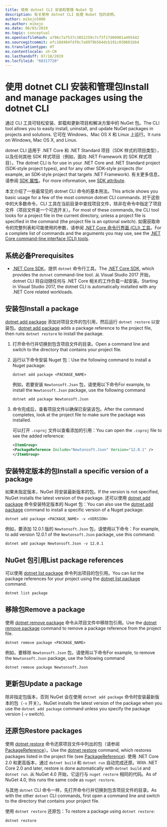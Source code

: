 ```yaml
---
title: 使用 dotnet CLI 安装和管理 NuGet 包
description: 有关使用 dotnet CLI 处理 NuGet 包的说明。
author: mikejo5000
ms.author: mikejo
ms.date: 06/03/2019
ms.topic: conceptual
ms.openlocfilehash: a796c7a7537c3052259c7cf3f17d60981a495442
ms.sourcegitcommit: efc18d484fdf0c7a8979b564dcb191c030601bb4
ms.translationtype: HT
ms.contentlocale: zh-CN
ms.lasthandoff: 07/18/2019
ms.locfileid: "68317720"
---
```

# <a name="install-and-manage-packages-using-the-dotnet-cli"></a><span data-ttu-id="87085-103">使用 dotnet CLI 安装和管理包</span><span class="sxs-lookup"><span data-stu-id="87085-103">Install and manage packages using the dotnet CLI</span></span>

<span data-ttu-id="87085-104">通过 CLI 工具可轻松安装、卸载和更新项目和解决方案中的 NuGet 包。</span><span class="sxs-lookup"><span data-stu-id="87085-104">The CLI tool allows you to easily install, uninstall, and update NuGet packages in projects and solutions.</span></span> <span data-ttu-id="87085-105">它可在 Windows、Mac OS X 和 Linux 上运行。</span><span class="sxs-lookup"><span data-stu-id="87085-105">It runs on Windows, Mac OS X, and Linux.</span></span>

<span data-ttu-id="87085-106">dotnet CLI 适用于 .NET Core 和 .NET Standard 项目（SDK 样式的项目类型），以及任何其他 SDK 样式项目（例如，面向 .NET Framework 的 SDK 样式项目）。</span><span class="sxs-lookup"><span data-stu-id="87085-106">The dotnet CLI is for use in your .NET Core and .NET Standard project (SDK-style project types), and for any other SDK-style projects (for example, an SDK-style project that targets .NET Framework).</span></span> <span data-ttu-id="87085-107">有关更多信息，请参阅 [SDK 属性](/dotnet/core/tools/csproj#additions)。</span><span class="sxs-lookup"><span data-stu-id="87085-107">For more information, see [SDK attribute](/dotnet/core/tools/csproj#additions).</span></span>

<span data-ttu-id="87085-108">本文介绍了一些最常见的 dotnet CLI 命令的基本用法。</span><span class="sxs-lookup"><span data-stu-id="87085-108">This article shows you basic usage for a few of the most common dotnet CLI commands.</span></span> <span data-ttu-id="87085-109">对于这些中的大多数命令，CLI 工具在当前目录中查找项目文件，除非在命令中指定了项目文件（项目文件是一个可选开关）。</span><span class="sxs-lookup"><span data-stu-id="87085-109">For most of these commands, the CLI tool looks for a project file in the current directory, unless a project file is specified in the command (the project file is an optional switch).</span></span> <span data-ttu-id="87085-110">如需获取命令的完整列表和可能使用的参数，请参阅 [.NET Core 命令行界面 (CLI) 工具](../reference/dotnet-commands.md)。</span><span class="sxs-lookup"><span data-stu-id="87085-110">For a complete list of commands and the arguments you may use, see the [.NET Core command-line interface (CLI) tools](../reference/dotnet-commands.md).</span></span>

## <a name="prerequisites"></a><span data-ttu-id="87085-111">系统必备</span><span class="sxs-lookup"><span data-stu-id="87085-111">Prerequisites</span></span>

- <span data-ttu-id="87085-112">[.NET Core SDK](https://www.microsoft.com/net/download/)，提供 `dotnet` 命令行工具。</span><span class="sxs-lookup"><span data-stu-id="87085-112">The [.NET Core SDK](https://www.microsoft.com/net/download/), which provides the `dotnet` command-line tool.</span></span> <span data-ttu-id="87085-113">从 Visual Studio 2017 开始，dotnet CLI 将自动随任何与 .NET Core 相关的工作负载一起安装。</span><span class="sxs-lookup"><span data-stu-id="87085-113">Starting in Visual Studio 2017, the dotnet CLI is automatically installed with any .NET Core related workloads.</span></span>

## <a name="install-a-package"></a><span data-ttu-id="87085-114">安装包</span><span class="sxs-lookup"><span data-stu-id="87085-114">Install a package</span></span>

<span data-ttu-id="87085-115">[dotnet add package](/dotnet/core/tools/dotnet-add-package?tabs=netcore2x) 添加对项目文件的包引用，然后运行 `dotnet restore` 以安装包。</span><span class="sxs-lookup"><span data-stu-id="87085-115">[dotnet add package](/dotnet/core/tools/dotnet-add-package?tabs=netcore2x) adds a package reference to the project file, then runs `dotnet restore` to install the package.</span></span>

1. <span data-ttu-id="87085-116">打开命令行并切换到包含项目文件的目录。</span><span class="sxs-lookup"><span data-stu-id="87085-116">Open a command line and switch to the directory that contains your project file.</span></span>

2. <span data-ttu-id="87085-117">运行以下命令安装 Nuget 包：</span><span class="sxs-lookup"><span data-stu-id="87085-117">Use the following command to install a Nuget package:</span></span>

    ```cli
    dotnet add package <PACKAGE_NAME>
    ```

    <span data-ttu-id="87085-118">例如，若要安装 `Newtonsoft.Json` 包，请使用以下命令</span><span class="sxs-lookup"><span data-stu-id="87085-118">For example, to install the `Newtonsoft.Json` package, use the following command</span></span>

    ```cli
    dotnet add package Newtonsoft.Json
    ```

3. <span data-ttu-id="87085-119">命令完成后，查看项目文件以确保已安装该包。</span><span class="sxs-lookup"><span data-stu-id="87085-119">After the command completes, look at the project file to make sure the package was installed.</span></span>

   <span data-ttu-id="87085-120">可以打开 `.csproj` 文件以查看添加的引用：</span><span class="sxs-lookup"><span data-stu-id="87085-120">You can open the `.csproj` file to see the added reference:</span></span>

    ```xml
   <ItemGroup>
    <PackageReference Include="Newtonsoft.Json" Version="12.0.1" />
   </ItemGroup>
    ```

## <a name="install-a-specific-version-of-a-package"></a><span data-ttu-id="87085-121">安装特定版本的包</span><span class="sxs-lookup"><span data-stu-id="87085-121">Install a specific version of a package</span></span>

<span data-ttu-id="87085-122">如果未指定版本，NuGet 将安装最新版本的包。</span><span class="sxs-lookup"><span data-stu-id="87085-122">If the version is not specified, NuGet installs the latest version of the package.</span></span> <span data-ttu-id="87085-123">还可以使用 [dotnet add package](/dotnet/core/tools/dotnet-add-package?tabs=netcore2x) 命令安装特定版本的 Nuget 包：</span><span class="sxs-lookup"><span data-stu-id="87085-123">You can also use the [dotnet add package](/dotnet/core/tools/dotnet-add-package?tabs=netcore2x) command to install a specific version of a Nuget package:</span></span>

```cli
dotnet add package <PACKAGE_NAME> -v <VERSION>
```

<span data-ttu-id="87085-124">例如，要添加 12.0.1 版的 `Newtonsoft.Json` 包，请使用以下命令：</span><span class="sxs-lookup"><span data-stu-id="87085-124">For example, to add version 12.0.1 of the `Newtonsoft.Json` package, use this command:</span></span>

```cli
dotnet add package Newtonsoft.Json -v 12.0.1
```

## <a name="list-package-references"></a><span data-ttu-id="87085-125">NuGet 包引用</span><span class="sxs-lookup"><span data-stu-id="87085-125">List package references</span></span>

<span data-ttu-id="87085-126">可以使用 [dotnet list package](/dotnet/core/tools/dotnet-list-package?tabs=netcore2x) 命令列出项目的包引用。</span><span class="sxs-lookup"><span data-stu-id="87085-126">You can list the package references for your project using the [dotnet list package](/dotnet/core/tools/dotnet-list-package?tabs=netcore2x) command.</span></span>

```cli
dotnet list package
```

## <a name="remove-a-package"></a><span data-ttu-id="87085-127">移除包</span><span class="sxs-lookup"><span data-stu-id="87085-127">Remove a package</span></span>

<span data-ttu-id="87085-128">使用 [dotnet remove package](/dotnet/core/tools/dotnet-remove-package?tabs=netcore2x) 命令从项目文件中移除包引用。</span><span class="sxs-lookup"><span data-stu-id="87085-128">Use the [dotnet remove package](/dotnet/core/tools/dotnet-remove-package?tabs=netcore2x) command to remove a package reference from the project file.</span></span>

```cli
dotnet remove package <PACKAGE_NAME>
```

<span data-ttu-id="87085-129">例如，要移除 `Newtonsoft.Json` 包，请使用以下命令</span><span class="sxs-lookup"><span data-stu-id="87085-129">For example, to remove the `Newtonsoft.Json` package, use the following command</span></span>

```cli
dotnet remove package Newtonsoft.Json
```

## <a name="update-a-package"></a><span data-ttu-id="87085-130">更新包</span><span class="sxs-lookup"><span data-stu-id="87085-130">Update a package</span></span>

<span data-ttu-id="87085-131">除非指定包版本，否则 NuGet 会在使用 `dotnet add package` 命令时安装最新版本的包（`-v` 开关）。</span><span class="sxs-lookup"><span data-stu-id="87085-131">NuGet installs the latest version of the package when you use the `dotnet add package` command unless you specify the package version (`-v` switch).</span></span>

## <a name="restore-packages"></a><span data-ttu-id="87085-132">还原包</span><span class="sxs-lookup"><span data-stu-id="87085-132">Restore packages</span></span>

<span data-ttu-id="87085-133">使用 [dotnet restore](/dotnet/core/tools/dotnet-restore?tabs=netcore2x) 命令还原项目文件中列出的包（请参阅 [PackageReference](../consume-packages/package-references-in-project-files.md)）。</span><span class="sxs-lookup"><span data-stu-id="87085-133">Use the [dotnet restore](/dotnet/core/tools/dotnet-restore?tabs=netcore2x) command, which restores packages listed in the project file (see [PackageReference](../consume-packages/package-references-in-project-files.md)).</span></span> <span data-ttu-id="87085-134">使用 .NET Core 2.0 和更高版本，通过 `dotnet build` 和 `dotnet run` 自动完成还原。</span><span class="sxs-lookup"><span data-stu-id="87085-134">With .NET Core 2.0 and later, restore is done automatically with `dotnet build` and `dotnet run`.</span></span> <span data-ttu-id="87085-135">从 NuGet 4.0 开始，它运行与 `nuget restore` 相同的代码。</span><span class="sxs-lookup"><span data-stu-id="87085-135">As of NuGet 4.0, this runs the same code as `nuget restore`.</span></span>

<span data-ttu-id="87085-136">与其他 `dotnet` CLI 命令一样，先打开命令行并切换到包含项目文件的目录。</span><span class="sxs-lookup"><span data-stu-id="87085-136">As with the other `dotnet` CLI commands, first open a command line and switch to the directory that contains your project file.</span></span>

<span data-ttu-id="87085-137">使用 `dotnet restore` 还原包：</span><span class="sxs-lookup"><span data-stu-id="87085-137">To restore a package using `dotnet restore`:</span></span>

```cli
dotnet restore 
```
